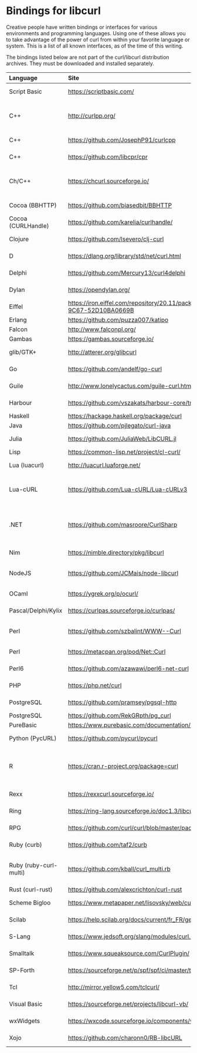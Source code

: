 # Bindings for libcurl

Creative people have written bindings or interfaces for various environments
and programming languages. Using one of these allows you to take advantage of
the power of curl from within your favorite language or system. This is a list of
all known interfaces, as of the time of this writing.

The bindings listed below are not part of the curl/libcurl distribution
archives. They must be downloaded and installed separately.

<!-- markdown-link-check-disable -->
| Language | Site | Author\(s\) |
| :--- | :--- | :--- |
| Script Basic | <https://scriptbasic.com/> | Peter Verhas |
| C++ | <http://curlpp.org/> | Jean-Philippe, Barrette-LaPierre |
| C++ | <https://github.com/JosephP91/curlcpp> | Giuseppe Persico |
| C++ | <https://github.com/libcpr/cpr> | Huu Nguyen |
| Ch/C++ | <https://chcurl.sourceforge.io/> | Stephen Nestinger, Jonathan Rogado |
| Cocoa \(BBHTTP\) | <https://github.com/biasedbit/BBHTTP> | Bruno de Carvalho |
| Cocoa \(CURLHandle\) | <https://github.com/karelia/curlhandle/> | Dan Wood |
| Clojure | <https://github.com/lsevero/clj-curl> | Lucas Severo |
| D | <https://dlang.org/library/std/net/curl.html> | Kenneth Bogert |
| Delphi | <https://github.com/Mercury13/curl4delphi> | Mikhail Merkuryev |
| Dylan | <https://opendylan.org/> | Chris Double |
| Eiffel | <https://iron.eiffel.com/repository/20.11/package/ABEF6975-37AC-45FD-9C67-52D10BA0669B> | Eiffel Software |
| Erlang | <https://github.com/puzza007/katipo> | Paul Oliver |
| Falcon | <http://www.falconpl.org/> | Falcon |
| Gambas | <https://gambas.sourceforge.io/> | Gambas |
| glib/GTK+ | <http://atterer.org/glibcurl> | Richard Atterer |
| Go | <https://github.com/andelf/go-curl> | ShuYu Wang |
| Guile | <http://www.lonelycactus.com/guile-curl.html> | Michael L. Gran |
| Harbour | <https://github.com/vszakats/harbour-core/tree/master/contrib/hbcurl> | Viktor Szakáts |
| Haskell | <https://hackage.haskell.org/package/curl> | Galois, Inc |
| Java | <https://github.com/pjlegato/curl-java> | Paul Legato |
| Julia | <https://github.com/JuliaWeb/LibCURL.jl> | Amit Murthy |
| Lisp | <https://common-lisp.net/project/cl-curl/> | Liam Healy |
| Lua (luacurl) | <http://luacurl.luaforge.net/> | Alexander Marinov |
| Lua-cURL | <https://github.com/Lua-cURL/Lua-cURLv3> | Jürgen Hötzel, Alexey Melnichuk |
| .NET | <https://github.com/masroore/CurlSharp> | Masroor Ehsan Choudhury, Jeffrey Phillips |
| Nim | <https://nimble.directory/pkg/libcurl> | Andreas Rumpf |
| NodeJS | <https://github.com/JCMais/node-libcurl> | Jonathan Cardoso Machado |
| OCaml | <https://ygrek.org/p/ocurl/> | Lars Nilsson |
| Pascal/Delphi/Kylix | <https://curlpas.sourceforge.io/curlpas/> | Jeffrey Pohlmeyer. |
| Perl | <https://github.com/szbalint/WWW--Curl> | Cris Bailiff and Bálint Szilakszi |
| Perl | <https://metacpan.org/pod/Net::Curl> | Przemyslaw Iskra |
| Perl6 | <https://github.com/azawawi/perl6-net-curl> | Ahmad M. Zawawi |
| PHP | <https://php.net/curl> | Sterling Hughes |
| PostgreSQL | <https://github.com/pramsey/pgsql-http> | Paul Ramsey |
| PostgreSQL | <https://github.com/RekGRpth/pg_curl> | RekGRpth |
| PureBasic | <https://www.purebasic.com/documentation/http/> | PureBasic |
| Python (PycURL) | <https://github.com/pycurl/pycurl> | Kjetil Jacobsen |
| R | <https://cran.r-project.org/package=curl> | Jeroen Ooms, Hadley Wickham, RStudio |
| Rexx | <https://rexxcurl.sourceforge.io/> | Mark Hessling |
| Ring | <https://ring-lang.sourceforge.io/doc1.3/libcurl.html> | Mahmoud Fayed |
| RPG | <https://github.com/curl/curl/blob/master/packages/OS400/README.OS400> | Patrick Monnerat |
| Ruby (curb) | <https://github.com/taf2/curb> | Ross Bamford |
| Ruby (ruby-curl-multi) | <https://github.com/kball/curl_multi.rb> | Kristjan Petursson and Keith Rarick |
| Rust (curl-rust) | <https://github.com/alexcrichton/curl-rust> | Carl Lerche |
| Scheme Bigloo | <https://www.metapaper.net/lisovsky/web/curl/> | Kirill Lisovsky |
| Scilab | <https://help.scilab.org/docs/current/fr_FR/getURL.html> | Sylvestre Ledru |
| S-Lang | <https://www.jedsoft.org/slang/modules/curl.html> | John E Davis |
| Smalltalk | <https://www.squeaksource.com/CurlPlugin/> | Danil Osipchuk |
| SP-Forth | <https://sourceforge.net/p/spf/spf/ci/master/tree/devel/~ac/lib/lin/curl/> | Andrey Cherezov |
| Tcl | <http://mirror.yellow5.com/tclcurl/> | Andrés García |
| Visual Basic | <https://sourceforge.net/projects/libcurl-vb/> | Jeffrey Phillips |
| wxWidgets | <https://wxcode.sourceforge.io/components/wxcurl/> | Casey O'Donnell |
| Xojo | <https://github.com/charonn0/RB-libcURL> | Andrew Lambert |
<!-- markdown-link-check-enable -->
